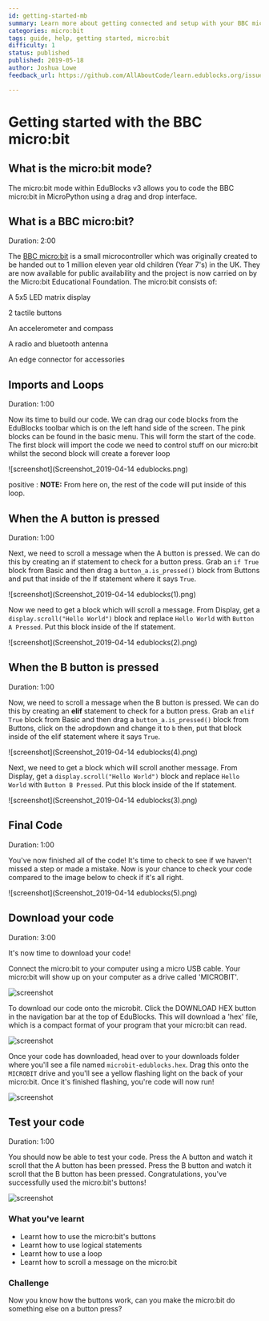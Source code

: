 ```yaml
---
id: getting-started-mb
summary: Learn more about getting connected and setup with your BBC micro:bit.
categories: micro:bit
tags: guide, help, getting started, micro:bit
difficulty: 1
status: published
published: 2019-05-18
author: Joshua Lowe
feedback_url: https://github.com/AllAboutCode/learn.edublocks.org/issues

---
```


# Getting started with the BBC micro:bit

## What is the micro:bit mode?

The micro:bit mode within EduBlocks v3 allows you to code the BBC micro:bit in MicroPython using a drag and drop interface. 

## What is a BBC micro:bit?
Duration: 2:00

The [BBC micro:bit](http://microbit.org/) is a small microcontroller which was originally created to be handed out to 1 million eleven year old children (Year 7's) in the UK. They are now available for public availability and the project is now carried on by the Micro:bit Educational Foundation. The micro:bit consists of:

A 5x5 LED matrix display

2 tactile buttons

An accelerometer and compass

A radio and bluetooth antenna

An edge connector for accessories



## Imports and Loops
Duration: 1:00

Now its time to build our code. We can drag our code blocks from the EduBlocks toolbar which is on the left hand side of the screen. The pink blocks can be found in the basic menu. This will form the start of the code. The first block will import the code we need to control stuff on our micro:bit whilst the second block will create a forever loop

![screenshot](Screenshot_2019-04-14 edublocks.png)

positive
: **NOTE:**
From here on, the rest of the code will put inside of this loop.

## When the A button is pressed
Duration: 1:00

Next, we need to scroll a message when the A button is pressed. We can do this by creating an if statement to check for a button press. Grab an `if True` block from Basic and then drag a `button_a.is_pressed()` block from Buttons and put that inside of the If statement where it says `True`.

![screenshot](Screenshot_2019-04-14 edublocks(1).png)

Now we need to get a block which will scroll a message. From Display, get a `display.scroll("Hello World")` block and replace `Hello World` with `Button A Pressed`. Put this block inside of the If statement. 

![screenshot](Screenshot_2019-04-14 edublocks(2).png)

## When the B button is pressed
Duration: 1:00

Now, we need to scroll a message when the B button is pressed. We can do this by creating an **elif** statement to check for a button press. Grab an `elif True` block from Basic and then drag a `button_a.is_pressed()` block from Buttons, click on the `a`dropdown and change it to `b` then, put that block inside of the elif statement where it says `True`.

![screenshot](Screenshot_2019-04-14 edublocks(4).png)

Next, we need to get a block which will scroll another message. From Display, get a `display.scroll("Hello World")` block and replace `Hello World` with `Button B Pressed`. Put this block inside of the If statement. 

![screenshot](Screenshot_2019-04-14 edublocks(3).png)



## Final Code
Duration: 1:00

You've now finished all of the code! It's time to check to see if we haven't missed a step or made a mistake. Now is your chance to check your code compared to the image below to check if it's all right.

![screenshot](Screenshot_2019-04-14 edublocks(5).png)

## Download your code
Duration: 3:00

It's now time to download your code!

Connect the micro:bit to your computer using a micro USB cable. Your micro:bit will show up on your computer as a drive called 'MICROBIT'. 

![screenshot](https://i.ibb.co/QvWrrNh/ezgif-com-video-to-gif.gif)

To download our code onto the microbit. Click the DOWNLOAD HEX button in the navigation bar at the top of EduBlocks. This will download a 'hex' file, which is a compact format of your program that your micro:bit can read. 

![screenshot](https://i.ibb.co/d2zrVgQ/Screenshot-2019-04-14-edublocks-8.png)

Once your code has downloaded, head over to your downloads folder where you'll see a file named `microbit-edublocks.hex`. Drag this onto the `MICROBIT` drive and you'll see a yellow flashing light on the back of your micro:bit. Once it's finished flashing, you're code will now run!

![screenshot](https://i.ibb.co/j3H14WJ/ezgif-com-video-to-gif-1.gif)

## Test your code
Duration: 1:00

You should now be able to test your code.
Press the A button and watch it scroll that the A button has been pressed.
Press the B button and watch it scroll that the B button has been pressed.
Congratulations, you've successfully used the micro:bit's buttons!

![screenshot](https://pbs.twimg.com/media/DI9ZGudXcAEVQEF.png)

### What you've learnt

  - Learnt how to use the micro:bit's buttons
  - Learnt how to use logical statements
  - Learnt how to use a loop
  - Learnt how to scroll a message on the micro:bit

### Challenge

Now you know how the buttons work, can you make the micro:bit do something else on a button press?